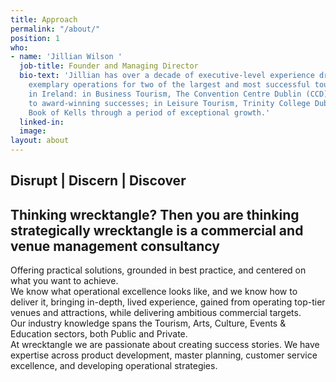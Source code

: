 ```yaml
---
title: Approach
permalink: "/about/"
position: 1
who:
- name: 'Jillian Wilson '
  job-title: Founder and Managing Director
  bio-text: 'Jillian has over a decade of executive-level experience driving and delivering
    exemplary operations for two of the largest and most successful tourism venues
    in Ireland: in Business Tourism, The Convention Centre Dublin (CCD) from start-up
    to award-winning successes; in Leisure Tourism, Trinity College Dublin and The
    Book of Kells through a period of exceptional growth.'
  linked-in: 
  image: 
layout: about
---
```


## **Disrupt | Discern | Discover**

## Thinking wrecktangle? Then you are thinking strategically wrecktangle is a commercial and venue management consultancy

Offering practical solutions, grounded in best practice, and centered on what you want to achieve.\
We know what operational excellence looks like, and we know how to deliver it, bringing in-depth, lived experience, gained from operating top-tier venues and attractions, while delivering ambitious commercial targets.\
Our industry knowledge spans the Tourism, Arts, Culture, Events & Education sectors, both Public and Private.\
At wrecktangle we are passionate about creating success stories. We have expertise across product development, master planning, customer service excellence, and developing operational strategies.